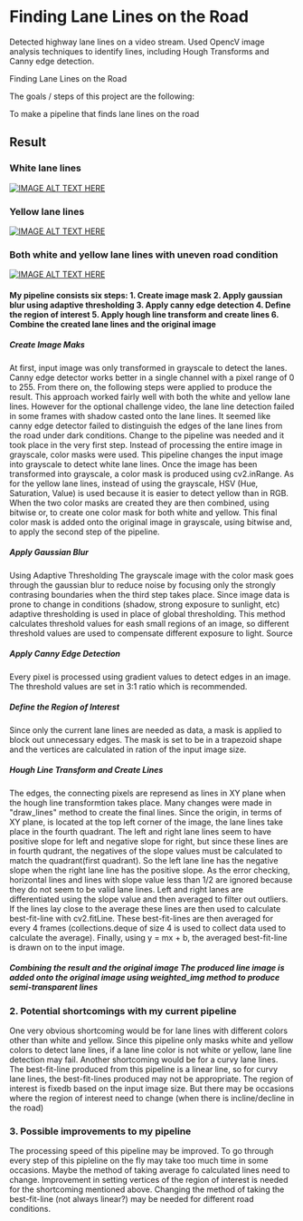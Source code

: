 # Finding Lane Lines on the Road
Detected highway lane lines on a video stream. Used OpencV image analysis techniques to identify lines, including Hough Transforms and Canny edge detection.

Finding Lane Lines on the Road

The goals / steps of this project are the following:

To make a pipeline that finds lane lines on the road


## Result
### White lane lines
[![IMAGE ALT TEXT HERE](https://img.youtube.com/vi/F8oXdZ8ZlWs/0.jpg)](https://www.youtube.com/watch?v=F8oXdZ8ZlWs)

### Yellow lane lines
[![IMAGE ALT TEXT HERE](https://img.youtube.com/vi/q7320Vj80rk/0.jpg)](https://www.youtube.com/watch?v=q7320Vj80rk)

### Both white and yellow lane lines with uneven road condition
[![IMAGE ALT TEXT HERE](https://img.youtube.com/vi/2ULM1XtvJBc/0.jpg)](https://www.youtube.com/watch?v=2ULM1XtvJBc)

#### My pipeline consists six steps: 1. Create image mask 2. Apply gaussian blur using adaptive thresholding 3. Apply canny edge detection 4. Define the region of interest 5. Apply hough line transform and create lines 6. Combine the created lane lines and the original image

##### Create Image Maks 
At first, input image was only transformed in grayscale to detect the lanes. Canny edge detector works better in a single channel with a pixel range of 0 to 255. From there on, the following steps were applied to produce the result. This approach worked fairly well with both the white and yellow lane lines. However for the optional challenge video, the lane line detection failed in some frames with shadow casted onto the lane lines. It seemed like canny edge detector failed to distinguish the edges of the lane lines from the road under dark conditions. Change to the pipeline was needed and it took place in the very first step. Instead of processing the entire image in grayscale, color masks were used. This pipeline changes the input image into grayscale to detect white lane lines. Once the image has been transformed into grayscale, a color mask is produced using cv2.inRange. As for the yellow lane lines, instead of using the grayscale, HSV (Hue, Saturation, Value) is used because it is easier to detect yellow than in RGB. When the two color masks are created they are then combined, using bitwise or, to create one color mask for both white and yellow. This final color mask is added onto the original image in grayscale, using bitwise and, to apply the second step of the pipeline.

##### Apply Gaussian Blur 
Using Adaptive Thresholding The grayscale image with the color mask goes through the gaussian blur to reduce noise by focusing only the strongly contrasing boundaries when the third step takes place. Since image data is prone to change in conditions (shadow, strong exposure to sunlight, etc) adaptive thresholding is used in place of global thresholding. This method calculates threshold values for eash small regions of an image, so different threshold values are used to compensate different exposure to light. Source

##### Apply Canny Edge Detection 
Every pixel is processed using gradient values to detect edges in an image. The threshold values are set in 3:1 ratio which is recommended.

##### Define the Region of Interest 
Since only the current lane lines are needed as data, a mask is applied to block out unnecessary edges. The mask is set to be in a trapezoid shape and the vertices are calculated in ration of the input image size.

##### Hough Line Transform and Create Lines 
The edges, the connecting pixels are represend as lines in XY plane when the hough line transformtion takes place. Many changes were made in "draw_lines" method to create the final lines. Since the origin, in terms of XY plane, is located at the top left corner of the image, the lane lines take place in the fourth quadrant. The left and right lane lines seem to have positive slope for left and negative slope for right, but since these lines are in fourth qudrant, the negatives of the slope values must be calculated to match the quadrant(first quadrant). So the left lane line has the negative slope when the right lane line has the positive slope. As the error checking, horizontal lines and lines with slope value less than 1/2 are ignored because they do not seem to be valid lane lines. Left and right lanes are differentiated using the slope value and then averaged to filter out outliers. If the lines lay close to the average these lines are then used to calculate best-fit-line with cv2.fitLine. These best-fit-lines are then averaged for every 4 frames (collections.deque of size 4 is used to collect data used to calculate the average). Finally, using y = mx + b, the averaged best-fit-line is drawn on to the input image.

##### Combining the result and the original image The produced line image is added onto the original image using weighted_img method to produce semi-transparent lines

### 2. Potential shortcomings with my current pipeline 
One very obvious shortcoming would be for lane lines with different colors other than white and yellow. Since this pipeline only masks white and yellow colors to detect lane lines, if a lane line color is not white or yellow, lane line detection may fail. Another shortcoming would be for a curvy lane lines. The best-fit-line produced from this pipeline is a linear line, so for curvy lane lines, the best-fit-lines produced may not be appropriate. The region of interest is fixedb based on the input image size. But there may be occasions where the region of interest need to change (when there is incline/decline in the road)

### 3. Possible improvements to my pipeline 
The processing speed of this pipeline may be improved. To go through every step of this pipleline on the fly may take too much time in some occasions. Maybe the method of taking average fo calculated lines need to change. Improvement in setting vertices of the region of interest is needed for the shortcoming mentioned above. Changing the method of taking the best-fit-line (not always linear?) may be needed for different road conditions.
